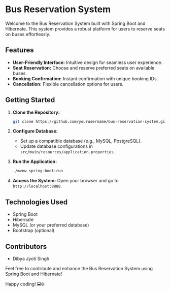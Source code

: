 

# Bus Reservation System

Welcome to the Bus Reservation System built with Spring Boot and Hibernate. This system provides a robust platform for users to reserve seats on buses effortlessly.

## Features

- **User-Friendly Interface:** Intuitive design for seamless user experience.
- **Seat Reservation:** Choose and reserve preferred seats on available buses.
- **Booking Confirmation:** Instant confirmation with unique booking IDs.
- **Cancellation:** Flexible cancellation options for users.

## Getting Started

1. **Clone the Repository:**
   ```bash
   git clone https://github.com/yourusername/bus-reservation-system.git
   ```

2. **Configure Database:**
   - Set up a compatible database (e.g., MySQL, PostgreSQL).
   - Update database configurations in `src/main/resources/application.properties`.

3. **Run the Application:**
   ```bash
   ./mvnw spring-boot:run
   ```

4. **Access the System:**
   Open your browser and go to `http://localhost:8888`.

## Technologies Used

- Spring Boot
- Hibernate
- MySQL (or your preferred database)
- Bootstrap (optional)

## Contributors

- Dibya Jyoti Singh

Feel free to contribute and enhance the Bus Reservation System using Spring Boot and Hibernate!

Happy coding! 🚍🌐
